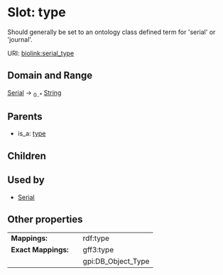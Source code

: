 
# Slot: type


Should generally be set to an ontology class defined term for 'serial' or 'journal'.

URI: [biolink:serial_type](https://w3id.org/biolink/vocab/serial_type)


## Domain and Range

[Serial](Serial.md) &#8594;  <sub>0..\*</sub> [String](types/String.md)

## Parents

 *  is_a: [type](type.md)

## Children


## Used by

 * [Serial](Serial.md)

## Other properties

|  |  |  |
| --- | --- | --- |
| **Mappings:** | | rdf:type |
| **Exact Mappings:** | | gff3:type |
|  | | gpi:DB_Object_Type |

